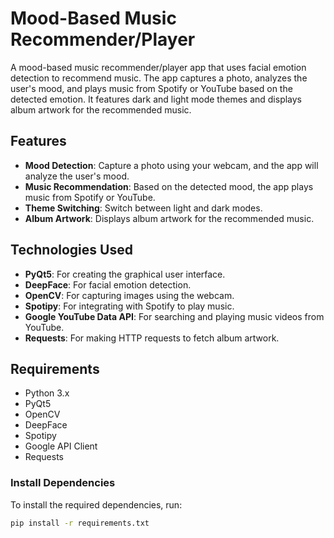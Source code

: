 # Mood-Based Music Recommender/Player

A mood-based music recommender/player app that uses facial emotion detection to recommend music. The app captures a photo, analyzes the user's mood, and plays music from Spotify or YouTube based on the detected emotion. It features dark and light mode themes and displays album artwork for the recommended music.

## Features
- **Mood Detection**: Capture a photo using your webcam, and the app will analyze the user's mood.
- **Music Recommendation**: Based on the detected mood, the app plays music from Spotify or YouTube.
- **Theme Switching**: Switch between light and dark modes.
- **Album Artwork**: Displays album artwork for the recommended music.
  
## Technologies Used
- **PyQt5**: For creating the graphical user interface.
- **DeepFace**: For facial emotion detection.
- **OpenCV**: For capturing images using the webcam.
- **Spotipy**: For integrating with Spotify to play music.
- **Google YouTube Data API**: For searching and playing music videos from YouTube.
- **Requests**: For making HTTP requests to fetch album artwork.

## Requirements
- Python 3.x
- PyQt5
- OpenCV
- DeepFace
- Spotipy
- Google API Client
- Requests

### Install Dependencies
To install the required dependencies, run:

```bash
pip install -r requirements.txt
